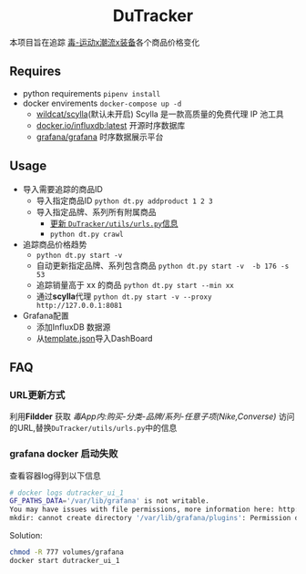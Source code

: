 <h1 align="center">DuTracker</h1>

本项目旨在追踪 [毒-运动x潮流x装备](http://m.poizon.com/website/pc)各个商品价格变化


## Requires

- python requirements `pipenv install`
- docker envirements `docker-compose up -d`
    - [wildcat/scylla](https://github.com/imWildCat/scylla)(默认未开启) Scylla 是一款高质量的免费代理 IP 池工具
    - [docker.io/influxdb:latest](https://docs.docker.com/samples/library/influxdb/) 开源时序数据库
    - [grafana/grafana](https://github.com/grafana/grafana) 时序数据展示平台

## Usage

- 导入需要追踪的商品ID
    - 导入指定商品ID  `python dt.py addproduct 1 2 3`
    - 导入指定品牌、系列所有附属商品 
        - [更新 `DuTracker/utils/urls.py`信息](###URL更新方式)
        - `python dt.py crawl`
- 追踪商品价格趋势
    - `python dt.py start -v`
    - 自动更新指定品牌、系列包含商品 `python dt.py start -v  -b 176 -s 53`
    - 追踪销量高于 xx 的商品 `python dt.py start --min xx`
    - 通过**scylla**代理 `python dt.py start -v --proxy http://127.0.0.1:8081`
- Grafana配置
    - 添加InfluxDB 数据源
    - 从[template.json](./template.json)导入DashBoard

## FAQ

### URL更新方式

利用**Fildder** 获取 *毒App内:购买-分类-品牌/系列-任意子项(Nike,Converse)* 访问的URL,替换`DuTracker/utils/urls.py`中的信息

### grafana docker 启动失败

查看容器log得到以下信息

```bash
# docker logs dutracker_ui_1 
GF_PATHS_DATA='/var/lib/grafana' is not writable.
You may have issues with file permissions, more information here: http://docs.grafana.org/installation/docker/#migration-from-a-previous-version-of-the-docker-container-to-5-1-or-later
mkdir: cannot create directory '/var/lib/grafana/plugins': Permission denied
```

Solution:

```bash
chmod -R 777 volumes/grafana
docker start dutracker_ui_1
```